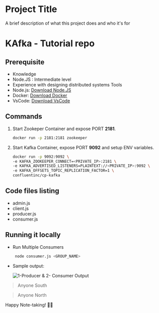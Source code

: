 
# Project Title

A brief description of what this project does and who it's for

# KAfka - Tutorial repo

## Prerequisite

- Knowledge
- Node.JS : Intermediate level
- Experience with designing distributed systems
Tools
- Node.js: [Download Node.JS](https://nodejs.org/en/download)
- Docker: [Download Docker](https://www.docker.com/products/docker-desktop/)
- VsCode: [Download VsCode](https://code.visualstudio.com/download)

## Commands

1. Start Zookeper Container and expose PORT **2181**.
   ```bash
   docker run -p 2181:2181 zookeeper

2. Start Kafka Container, expose PORT **9092** and setup ENV variables.
    ```bash
    docker run -p 9092:9092 \
    -e KAFKA_ZOOKEEPER_CONNECT=<PRIVATE_IP>:2181 \
    -e KAFKA_ADVERTISED_LISTENERS=PLAINTEXT://<PRIVATE_IP>:9092 \
    -e KAFKA_OFFSETS_TOPIC_REPLICATION_FACTOR=1 \
    confluentinc/cp-kafka

## Code files listing

- admin.js
- client.js
- producer.js
- consumer.js

## Running it locally

- Run Multiple Consumers
   ```bash
    node consumer.js <GROUP_NAME>

- Sample output:

  ![1-Producer & 2- Consumer Output](Sample_Output.png)

> Anyone South

> Anyone North

Happy Note-taking! 📝✨
